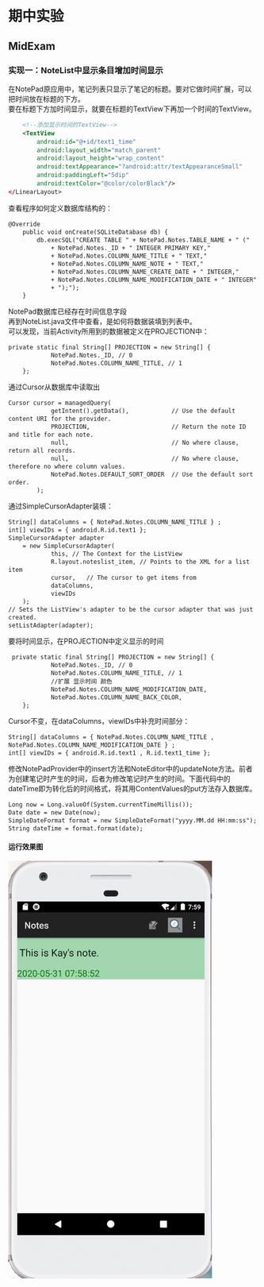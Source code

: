 # 期中实验  
## MidExam  
### 实现一：NoteList中显示条目增加时间显示  
在NotePad原应用中，笔记列表只显示了笔记的标题。要对它做时间扩展，可以把时间放在标题的下方。  
要在标题下方加时间显示，就要在标题的TextView下再加一个时间的TextView。 
```noteslist_item.xml
    <!--添加显示时间的TextView-->
    <TextView
        android:id="@+id/text1_time"
        android:layout_width="match_parent"
        android:layout_height="wrap_content"
        android:textAppearance="?android:attr/textAppearanceSmall"
        android:paddingLeft="5dip"
        android:textColor="@color/colorBlack"/>
</LinearLayout>
```
查看程序如何定义数据库结构的：    
```NotePadProvider.java中
@Override
    public void onCreate(SQLiteDatabase db) {
        db.execSQL("CREATE TABLE " + NotePad.Notes.TABLE_NAME + " ("
            + NotePad.Notes._ID + " INTEGER PRIMARY KEY,"
            + NotePad.Notes.COLUMN_NAME_TITLE + " TEXT,"
            + NotePad.Notes.COLUMN_NAME_NOTE + " TEXT,"
            + NotePad.Notes.COLUMN_NAME_CREATE_DATE + " INTEGER,"
            + NotePad.Notes.COLUMN_NAME_MODIFICATION_DATE + " INTEGER"
            + ");");
    }
 ```
 NotePad数据库已经存在时间信息字段  
 再到NoteList.java文件中查看，是如何将数据装填到列表中。  
可以发现，当前Activity所用到的数据被定义在PROJECTION中：  
```
private static final String[] PROJECTION = new String[] {
            NotePad.Notes._ID, // 0
            NotePad.Notes.COLUMN_NAME_TITLE, // 1
    };
```  
通过Cursor从数据库中读取出  
```
Cursor cursor = managedQuery(
            getIntent().getData(),            // Use the default content URI for the provider.
            PROJECTION,                       // Return the note ID and title for each note.
            null,                             // No where clause, return all records.
            null,                             // No where clause, therefore no where column values.
            NotePad.Notes.DEFAULT_SORT_ORDER  // Use the default sort order.
        );
```
通过SimpleCursorAdapter装填：  
```
String[] dataColumns = { NotePad.Notes.COLUMN_NAME_TITLE } ;
int[] viewIDs = { android.R.id.text1 };
SimpleCursorAdapter adapter
    = new SimpleCursorAdapter(
            this, // The Context for the ListView
            R.layout.noteslist_item, // Points to the XML for a list item
            cursor,   // The cursor to get items from
            dataColumns,
            viewIDs
    );
// Sets the ListView's adapter to be the cursor adapter that was just created.
setListAdapter(adapter);
```
要将时间显示，在PROJECTION中定义显示的时间  
```
 private static final String[] PROJECTION = new String[] {
            NotePad.Notes._ID, // 0
            NotePad.Notes.COLUMN_NAME_TITLE, // 1
            //扩展 显示时间 颜色
            NotePad.Notes.COLUMN_NAME_MODIFICATION_DATE,
            NotePad.Notes.COLUMN_NAME_BACK_COLOR, 
    };
 ```
Cursor不变，在dataColumns，viewIDs中补充时间部分：
```
String[] dataColumns = { NotePad.Notes.COLUMN_NAME_TITLE ,  NotePad.Notes.COLUMN_NAME_MODIFICATION_DATE } ;
int[] viewIDs = { android.R.id.text1 , R.id.text1_time };
```
修改NotePadProvider中的insert方法和NoteEditor中的updateNote方法。前者为创建笔记时产生的时间，后者为修改笔记时产生的时间。下面代码中的dateTime即为转化后的时间格式，将其用ContentValues的put方法存入数据库。  
```
Long now = Long.valueOf(System.currentTimeMillis());
Date date = new Date(now);
SimpleDateFormat format = new SimpleDateFormat("yyyy.MM.dd HH:mm:ss");
String dateTime = format.format(date);
```
#### 运行效果图  
![时间戳](https://github.com/Rabbint/Kay/blob/master/screenshot/%E6%97%B6%E9%97%B4%E6%88%B3.PNG)  
